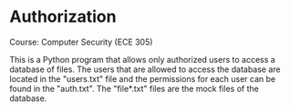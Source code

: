 # Authorization
Course: Computer Security (ECE 305)

This is a Python program that allows only authorized users to access a database of files. The users that are allowed to access the database are located in the "users.txt" file and the permissions for each user can be found in the "auth.txt". The "file*.txt" files are the mock files of the database.
